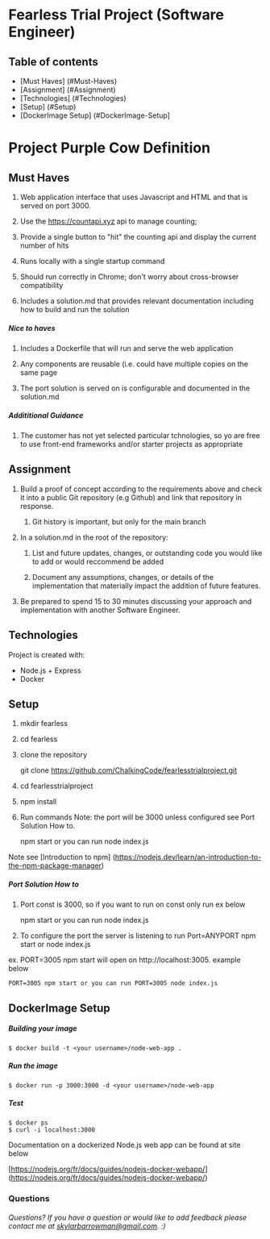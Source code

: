 # Fearless Trial Project (Software Engineer)

## Table of contents
* [Must Haves] (#Must-Haves)
* [Assignment] (#Assignment)
* [Technologies] (#Technologies)
* [Setup] (#Setup)
* [DockerImage Setup] (#DockerImage-Setup]


# Project Purple Cow Definition

 

## Must Haves 

1. Web application interface that uses Javascript and HTML and that is served on port 3000. 

2. Use the https://countapi.xyz api to manage counting;

3. Provide a single button to "hit" the counting api and display the current number of hits 

4. Runs locally with a single startup command 

5. Should run correctly in Chrome; don't worry about cross-browser compatibility

6. Includes a solution.md that provides relevant documentation including how to build and run the solution

##### Nice to haves 

1. Includes a Dockerfile that will run and serve the web application

2. Any components are reusable (i.e. could have multiple copies on the same page

3. The port solution is served on is configurable and documented in the solution.md

##### Addititional Guidance 

1. The customer has not yet selected particular tchnologies, so yo are free to use front-end frameworks and/or starter projects as appropriate

## Assignment 

1. Build a proof of concept according to the requirements above and check it into a public Git repository (e.g Github) and link that repository in response.

	1. Git history is important, but only for the main branch 

2. In a solution.md in the root of the repository:

	1. List and future updates, changes, or outstanding code you would like to add or would reccommend be added

	2. Document any assumptions, changes, or details of the implementation that materially impact the addition of future features. 

3. Be prepared to spend 15 to 30 minutes discussing your approach and implementation with another Software Engineer. 

## Technologies 
Project is created with:
* Node.js + Express
* Docker 

## Setup 

1. mkdir fearless

2. cd fearless

3. clone the repository 

	git clone https://github.com/ChalkingCode/fearlesstrialproject.git

4. cd fearlesstrialproject

5. npm install  

6. Run commands Note: the port will be 3000 unless configured see Port Solution How to. 

	npm start or you can run node index.js 

Note see [Introduction to npm] (https://nodejs.dev/learn/an-introduction-to-the-npm-package-manager)

##### Port Solution How to 

1. Port const is 3000, so if you want to run on const only run ex below 

	npm start or you can run node index.js

2. To configure the port the server is listening to run Port=ANYPORT npm start or node index.js 

ex. PORT=3005 npm start will open on http://localhost:3005. example below 

	PORT=3005 npm start or you can run PORT=3005 node index.js 

## DockerImage Setup 

##### Building your image 

	$ docker build -t <your username>/node-web-app .

##### Run the image 

	$ docker run -p 3000:3000 -d <your username>/node-web-app

##### Test 

	$ docker ps 
	$ curl -i localhost:3000

Documentation on a dockerized Node.js web app can be found at site below

[https://nodejs.org/fr/docs/guides/nodejs-docker-webapp/] (https://nodejs.org/fr/docs/guides/nodejs-docker-webapp/)

### Questions

###### Questions? If you have a question or would like to add feedback please contact me at skylarbarrowman@gmail.com. :) 
